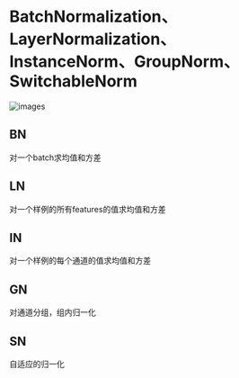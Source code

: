 # BatchNormalization、LayerNormalization、InstanceNorm、GroupNorm、SwitchableNorm
![images](https://raw.githubusercontent.com/terrencewayne/Paper-notes/master/images/bn1.png "comparsion")  
## BN
对一个batch求均值和方差

## LN
对一个样例的所有features的值求均值和方差

## IN
对一个样例的每个通道的值求均值和方差

## GN
对通道分组，组内归一化

## SN
自适应的归一化
